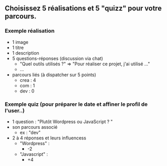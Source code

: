 ## Choisissez 5 réalisations et 5 "quizz" pour votre parcours.

### Exemple réalisation
- 1 image
- 1 titre
- 1 description
- 5 questions-réponses (discussion via chat)
    - "Quel outils utilisés ?" => "Pour réaliser ce projet, j'ai utilisé ..."
    - ...
- parcours liés (à dispatcher sur 5 points)
    - crea : 4
    - com : 1
    - dev : 0


### Exemple quiz (pour préparer le date et affiner le profil de l'user..)
- 1 question : "Plutôt Wordpress ou JavaScript ? "
- son parcours associé
    - ex : "dev"
- 2 à 4 réponses et leurs influencess
    - "Wordpress" :
        - -2
    - "Javascript" :
        - +4